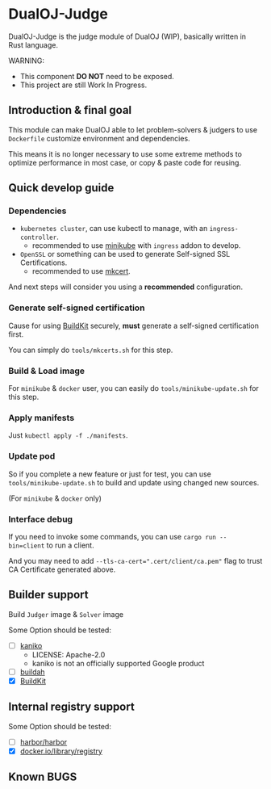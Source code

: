 # DualOJ-Judge

DualOJ-Judge is the judge module of DualOJ (WIP), basically written in Rust language.

WARNING:

* This component **DO NOT** need to be exposed.
* This project are still Work In Progress.

## Introduction & final goal

This module can make DualOJ able to let problem-solvers & judgers to use `Dockerfile`
customize environment and dependencies.

This means it is no longer necessary to use some extreme methods
to optimize performance in most case, or copy & paste code for reusing.

## Quick develop guide

### Dependencies

* `kubernetes cluster`, can use kubectl to manage, with an `ingress-controller`.
  * recommended to use [minikube](https://github.com/kubernetes/minikube) with `ingress` addon to develop.
* `OpenSSL` or something can be used to generate Self-signed SSL Certifications.
  * recommended to use [mkcert](https://github.com/FiloSottile/mkcert).

And next steps will consider you using a **recommended** configuration.

### Generate self-signed certification

Cause for using [BuildKit](https://github.com/moby/buildkit) securely, **must**
generate a self-signed certification first.

You can simply do `tools/mkcerts.sh` for this step.

### Build & Load image

For `minikube` & `docker` user, you can easily do `tools/minikube-update.sh` for this step.

### Apply manifests

Just `kubectl apply -f ./manifests`.

### Update pod

So if you complete a new feature or just for test, you can use `tools/minikube-update.sh`
to build and update using changed new sources.

(For `minikube` & `docker` only)

### Interface debug

If you need to invoke some commands, you can use `cargo run --bin=client` to run a client.

And you may need to add `--tls-ca-cert=".cert/client/ca.pem"` flag to trust CA Certificate generated above.

## Builder support

Build `Judger` image & `Solver` image

Some Option should be tested:

* [ ] [kaniko](https://github.com/GoogleContainerTools/kaniko)
  * LICENSE: Apache-2.0
  * kaniko is not an officially supported Google product
* [ ] [buildah](https://github.com/containers/buildah)
* [x] [BuildKit](https://github.com/moby/buildkit)

## Internal registry support

Some Option should be tested:

* [ ] [harbor/harbor](https://github.com/goharbor/harbor)
* [x] [docker.io/library/registry](https://hub.docker.com/_/registry/)

## Known BUGS
